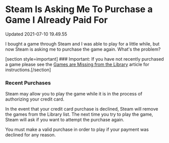 # Steam Is Asking Me To Purchase a Game I Already Paid For
Updated 2021-07-10 19.49.55

I bought a game through Steam and I was able to play for a little while, but now Steam is asking me to purchase the game again. What's the problem?  
  
[section style=important] ### Important:
If you have not recently purchased a game please see the [Games are Missing from the Library](https://help.steampowered.com/en/faqs/view/78F3-4DEB-80B4-E346) article for instructions.[/section]  
  
### Recent Purchases
Steam may allow you to play the game while it is in the process of authorizing your credit card.  
  
In the event that your credit card purchase is declined, Steam will remove the games from the Library list. The next time you try to play the game, Steam will ask if you want to attempt the purchase again.  
  
You must make a valid purchase in order to play if your payment was declined for any reason.  
  
